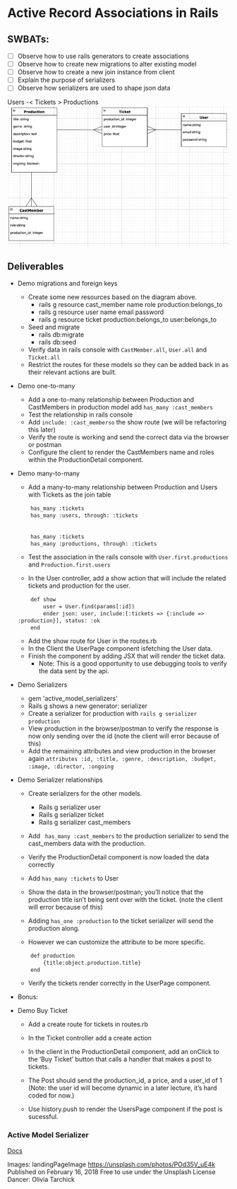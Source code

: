 # Active Record Associations in Rails
## SWBATs:
- [ ] Observe how to use rails generators to create associations
- [ ] Observe how to create new migrations to alter existing model
- [ ] Observe how to create a new join instance from client
- [ ] Explain the purpose of serializers
- [ ] Observe how serializers are used to shape json data

Users -< Tickets > Productions 
![associations.png](assets/associations_fixed.png)
## Deliverables
- Demo migrations and foreign keys
    - Create some new resources based on the diagram above. 
        - rails g resource cast_member name role production:belongs_to   
        - rails g resource user name email password
        - rails g resource ticket production:belongs_to user:belongs_to
    - Seed and migrate
        - rails db:migrate
        - rails db:seed
    - Verify data in rails console with `CastMember.all`, `User.all` and `Ticket.all`
    - Restrict the routes for these models so they can be added back in as their relevant actions are built. 

- Demo one-to-many
    - Add a one-to-many relationship between Production and CastMembers in production model add `has_many :cast_members`
    - Test the relationship in rails console
    - Add `include: :cast_memberso` the show route (we will be refactoring this later)
    - Verify the route is working and send the correct data via the browser or postman
    -  Configure the client to render the CastMembers name and roles within the ProductionDetail component. 

- Demo many-to-many
    - Add a many-to-many relationship between Production and Users with Tickets as the join table
    ```
        has_many :tickets
        has_many :users, through: :tickets


        has_many :tickets
        has_many :productions, through: :tickets
    ```
    - Test the association in the rails console with `User.first.productions` and `Production.first.users`

    - In the User controller, ​​add a show action that will include the related tickets and production for the user. 
    ```
        def show 
            user = User.find(params[:id])
            ender json: user, include:[:tickets => {:include => :production}], status: :ok
        end
    ```
    - Add the show route for User in the routes.rb 
    - In the Client the UserPage component isfetching the User data. 
    - Finish the component by adding JSX that will render the ticket data. 
       - Note: This is a good opportunity to use debugging tools to verify the data sent by the api. 


- Demo Serializers 
    - gem 'active_model_serializers'
    - Rails g shows a new generator: serializer
    - Create a serializer for production with `rails g serializer production`
    - View production in the browser/postman to verify the response is now only sending over the id (note the client will error because of this)
    - Add the remaining attributes and view production in the browser again 
    `attributes :id, :title, :genre, :description, :budget, :image, :director, :ongoing`

- Demo Serializer relationships
    - Create serializers for the other models.
        - Rails g serializer user
        - Rails g serializer ticket
        - Rails g serializer cast_members

    - Add ` has_many :cast_members` to the production serializer to send the cast_members data with the production. 
    - Verify the ProductionDetail component is now loaded the data correctly
    
    - Add `has_many :tickets` to User 
    - Show the data in the browser/postman; you’ll notice that the production title isn’t being sent over with the ticket. (note the client will error because of this)
    - Adding   `has_one :production` to the ticket serializer will send the production along. 
    - However we can customize the attribute to be more specific. 
    ```    
        def production
            {title:object.production.title}
        end
    ```
    - Verify the tickets render correctly in the UserPage component. 

- Bonus:
- Demo Buy Ticket
    - Add a create route for tickets in routes.rb
    - In the Ticket controller add a create action

    - In the client in the ProductionDetail component, add an onClick to the ‘Buy Ticket’ button that calls a handler that makes a post to tickets. 
    - The Post should send the production_id, a price, and a user_id of 1 (Note: the user id will become dynamic in a later lecture, it’s hard coded for now.) 
    - Use history.push to render the UsersPage component if the post is sucessful.  

### Active Model Serializer
[Docs](https://learn.co/lessons/using-active-model-serializer)




Images:
landingPageImage
https://unsplash.com/photos/POd35V_uE4k
Published on February 16, 2018
Free to use under the Unsplash License
Dancer: Olivia Tarchick